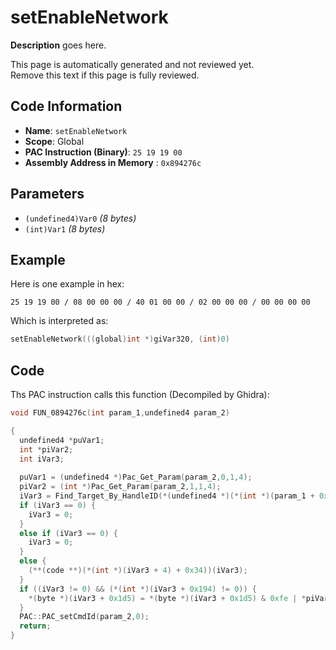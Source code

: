 # setEnableNetwork

**Description** goes here.

This page is automatically generated and not reviewed yet.<br>Remove this text if this page is fully reviewed.

## Code Information

- **Name**: `setEnableNetwork`
- **Scope**: Global
- **PAC Instruction (Binary)**: `25 19 19 00`
- **Assembly Address in Memory** : `0x894276c`

## Parameters

- `(undefined4)Var0` *(8 bytes)*
- `(int)Var1` *(8 bytes)*

## Example

Here is one example in hex:

```25 19 19 00 / 08 00 00 00 / 40 01 00 00 / 02 00 00 00 / 00 00 00 00```

Which is interpreted as:

```c
setEnableNetwork(((global)int *)giVar320, (int)0)
```

## Code

Ths PAC instruction calls this function (Decompiled by Ghidra):

```c
void FUN_0894276c(int param_1,undefined4 param_2)

{
  undefined4 *puVar1;
  int *piVar2;
  int iVar3;
  
  puVar1 = (undefined4 *)Pac_Get_Param(param_2,0,1,4);
  piVar2 = (int *)Pac_Get_Param(param_2,1,1,4);
  iVar3 = Find_Target_By_HandleID(*(undefined4 *)(*(int *)(param_1 + 0x10) + 0xe8),*puVar1,1);
  if (iVar3 == 0) {
    iVar3 = 0;
  }
  else if (iVar3 == 0) {
    iVar3 = 0;
  }
  else {
    (**(code **)(*(int *)(iVar3 + 4) + 0x34))(iVar3);
  }
  if ((iVar3 != 0) && (*(int *)(iVar3 + 0x194) != 0)) {
    *(byte *)(iVar3 + 0x1d5) = *(byte *)(iVar3 + 0x1d5) & 0xfe | *piVar2 == 0;
  }
  PAC::PAC_setCmdId(param_2,0);
  return;
}
```

